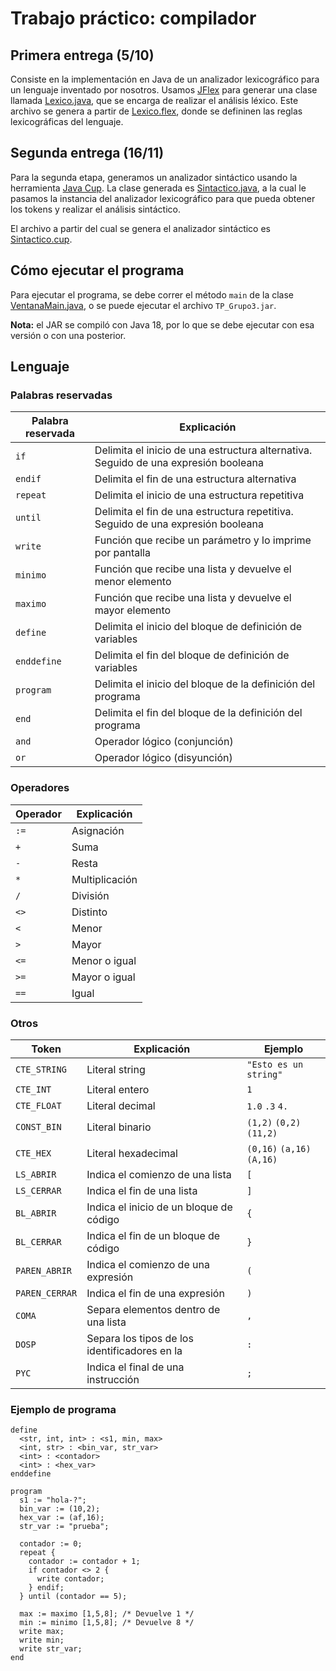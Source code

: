 # Trabajo práctico: compilador

## Primera entrega (5/10)

Consiste en la implementación en Java de un analizador lexicográfico para un lenguaje inventado por nosotros. Usamos [JFlex](https://www.jflex.de/) para generar una clase llamada [Lexico.java](src/ar/edu/unlu/teocomp1/grupo3/Lexico.java), que se encarga de realizar el análisis léxico. Este archivo se genera a partir de [Lexico.flex](Lexico.flex), donde se defininen las reglas lexicográficas del lenguaje.

## Segunda entrega (16/11)

Para la segunda etapa, generamos un analizador sintáctico usando la herramienta [Java Cup](https://www2.cs.tum.edu/projects/cup/). La clase generada es [Sintactico.java](src/ar/edu/unlu/teocomp1/grupo3/Sintactico.java), a la cual le pasamos la instancia del analizador lexicográfico para que pueda obtener los tokens y realizar el análisis sintáctico.

El archivo a partir del cual se genera el analizador sintáctico es [Sintactico.cup](Sintactico.cup).

## Cómo ejecutar el programa

Para ejecutar el programa, se debe correr el método `main` de la clase [VentanaMain.java](src/ar/edu/unlu/teocomp1/grupo3/VentanaMain.java), o se puede ejecutar el archivo `TP_Grupo3.jar`.

**Nota:** el JAR se compiló con Java 18, por lo que se debe ejecutar con esa versión o con una posterior.

## Lenguaje

### Palabras reservadas

Palabra reservada | Explicación
---|---
`if` | Delimita el inicio de una estructura alternativa. Seguido de una expresión booleana
`endif` | Delimita el fin de una estructura alternativa
`repeat` | Delimita el inicio de una estructura repetitiva
`until` | Delimita el fin de una estructura repetitiva. Seguido de una expresión booleana
`write` | Función que recibe un parámetro y lo imprime por pantalla
`minimo` | Función que recibe una lista y devuelve el menor elemento
`maximo` | Función que recibe una lista y devuelve el mayor elemento
`define` | Delimita el inicio del bloque de definición de variables
`enddefine` | Delimita el fin del bloque de definición de variables
`program` | Delimita el inicio del bloque de la definición del programa
`end` | Delimita el fin del bloque de la definición del programa
`and` | Operador lógico (conjunción)
`or` | Operador lógico (disyunción)

### Operadores

Operador | Explicación
---|---
`:=` | Asignación
`+` | Suma
`-` | Resta
`*` | Multiplicación
`/` | División
`<>` | Distinto
`<` | Menor
`>` | Mayor
`<=` | Menor o igual
`>=` | Mayor o igual
`==` | Igual

### Otros

Token | Explicación | Ejemplo
---|---|---
`CTE_STRING` | Literal string | `"Esto es un string"`
`CTE_INT` | Literal entero | `1`
`CTE_FLOAT` | Literal decimal | `1.0` `.3` `4.`
`CONST_BIN` | Literal binario | `(1,2)` `(0,2)` `(11,2)`
`CTE_HEX` | Literal hexadecimal | `(0,16)` `(a,16)` `(A,16)`
`LS_ABRIR` | Indica el comienzo de una lista | `[`
`LS_CERRAR` | Indica el fin de una lista | `]`
`BL_ABRIR` | Indica el inicio de un bloque de código | `{`
`BL_CERRAR` | Indica el fin de un bloque de código | `}`
`PAREN_ABRIR` | Indica el comienzo de una expresión |  `(`
`PAREN_CERRAR` | Indica el fin de una expresión |  `)`
`COMA` | Separa elementos dentro de una lista | `,`
`DOSP`| Separa los tipos de los identificadores en la | `:`
`PYC` | Indica el final de una instrucción | `;`


### Ejemplo de programa

```
define
  <str, int, int> : <s1, min, max>
  <int, str> : <bin_var, str_var>
  <int> : <contador>
  <int> : <hex_var>
enddefine

program
  s1 := "hola-?";
  bin_var := (10,2);
  hex_var := (af,16);
  str_var := "prueba";

  contador := 0;
  repeat {
    contador := contador + 1;
    if contador <> 2 {
      write contador;
    } endif;
  } until (contador == 5);

  max := maximo [1,5,8]; /* Devuelve 1 */
  min := minimo [1,5,8]; /* Devuelve 8 */
  write max;
  write min;
  write str_var;
end
```
